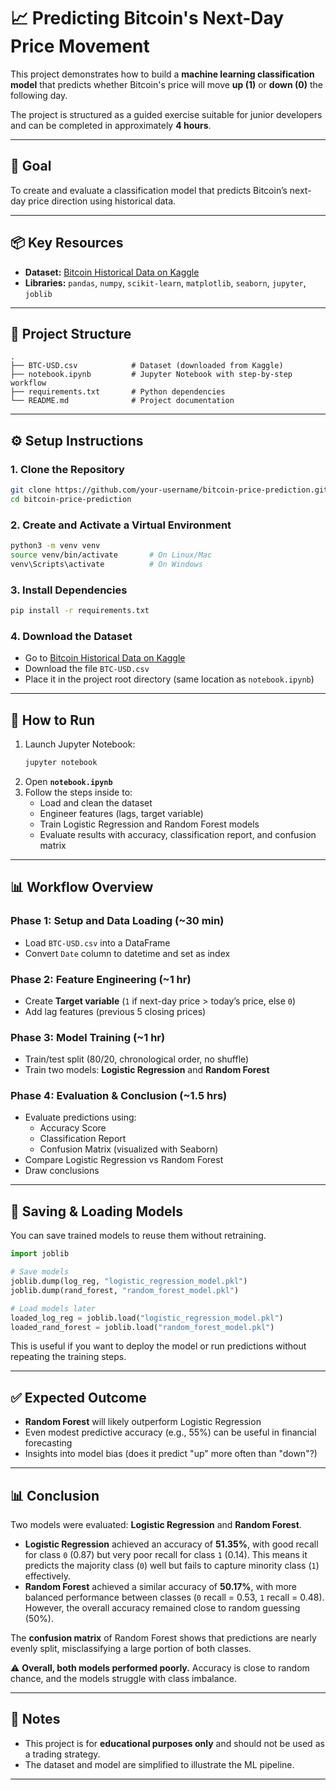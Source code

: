 # 📈 Predicting Bitcoin's Next-Day Price Movement

This project demonstrates how to build a **machine learning classification model** that predicts whether Bitcoin's price will move **up (1)** or **down (0)** the following day.  

The project is structured as a guided exercise suitable for junior developers and can be completed in approximately **4 hours**.  

---

## 🎯 Goal
To create and evaluate a classification model that predicts Bitcoin’s next-day price direction using historical data.  

---

## 📦 Key Resources
- **Dataset:** [Bitcoin Historical Data on Kaggle](https://www.kaggle.com/)  
- **Libraries:** `pandas`, `numpy`, `scikit-learn`, `matplotlib`, `seaborn`, `jupyter`, `joblib`

---

## 📂 Project Structure
```
.
├── BTC-USD.csv            # Dataset (downloaded from Kaggle)
├── notebook.ipynb         # Jupyter Notebook with step-by-step workflow
├── requirements.txt       # Python dependencies
└── README.md              # Project documentation
```

---

## ⚙️ Setup Instructions

### 1. Clone the Repository
```bash
git clone https://github.com/your-username/bitcoin-price-prediction.git
cd bitcoin-price-prediction
```

### 2. Create and Activate a Virtual Environment
```bash
python3 -m venv venv
source venv/bin/activate       # On Linux/Mac
venv\Scripts\activate          # On Windows
```

### 3. Install Dependencies
```bash
pip install -r requirements.txt
```

### 4. Download the Dataset
- Go to [Bitcoin Historical Data on Kaggle](https://www.kaggle.com/)  
- Download the file `BTC-USD.csv`  
- Place it in the project root directory (same location as `notebook.ipynb`)  

---

## 🚀 How to Run

1. Launch Jupyter Notebook:
   ```bash
   jupyter notebook
   ```
2. Open **`notebook.ipynb`**  
3. Follow the steps inside to:
   - Load and clean the dataset  
   - Engineer features (lags, target variable)  
   - Train Logistic Regression and Random Forest models  
   - Evaluate results with accuracy, classification report, and confusion matrix  

---

## 📊 Workflow Overview

### Phase 1: Setup and Data Loading (~30 min)
- Load `BTC-USD.csv` into a DataFrame  
- Convert `Date` column to datetime and set as index  

### Phase 2: Feature Engineering (~1 hr)
- Create **Target variable** (`1` if next-day price > today’s price, else `0`)  
- Add lag features (previous 5 closing prices)  

### Phase 3: Model Training (~1 hr)
- Train/test split (80/20, chronological order, no shuffle)  
- Train two models: **Logistic Regression** and **Random Forest**  

### Phase 4: Evaluation & Conclusion (~1.5 hrs)
- Evaluate predictions using:
  - Accuracy Score  
  - Classification Report  
  - Confusion Matrix (visualized with Seaborn)  
- Compare Logistic Regression vs Random Forest  
- Draw conclusions  

---

## 💾 Saving & Loading Models

You can save trained models to reuse them without retraining.

```python
import joblib

# Save models
joblib.dump(log_reg, "logistic_regression_model.pkl")
joblib.dump(rand_forest, "random_forest_model.pkl")

# Load models later
loaded_log_reg = joblib.load("logistic_regression_model.pkl")
loaded_rand_forest = joblib.load("random_forest_model.pkl")
```

This is useful if you want to deploy the model or run predictions without repeating the training steps.

---

## ✅ Expected Outcome
- **Random Forest** will likely outperform Logistic Regression  
- Even modest predictive accuracy (e.g., 55%) can be useful in financial forecasting  
- Insights into model bias (does it predict "up" more often than "down"?)  

---
## 📊 Conclusion

Two models were evaluated: **Logistic Regression** and **Random Forest**.  

- **Logistic Regression** achieved an accuracy of **51.35%**, with good recall for class `0` (0.87) but very poor recall for class `1` (0.14). This means it predicts the majority class (`0`) well but fails to capture minority class (`1`) effectively.  
- **Random Forest** achieved a similar accuracy of **50.17%**, with more balanced performance between classes (`0` recall = 0.53, `1` recall = 0.48). However, the overall accuracy remained close to random guessing (50%).  

The **confusion matrix** of Random Forest shows that predictions are nearly evenly split, misclassifying a large portion of both classes.  

⚠️ **Overall, both models performed poorly.** Accuracy is close to random chance, and the models struggle with class imbalance.  

---
## 📌 Notes
- This project is for **educational purposes only** and should not be used as a trading strategy.  
- The dataset and model are simplified to illustrate the ML pipeline.  

---
